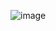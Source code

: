 ![image](https://github.com/FudoJun/Data-Structure/assets/54784415/b0e4d0b6-b9e0-457e-add8-a017c7538ce3)
